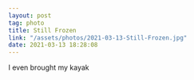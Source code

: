 ```yaml
---
layout: post
tag: photo
title: Still Frozen
link: "/assets/photos/2021-03-13-Still-Frozen.jpg"
date: 2021-03-13 18:28:08
---
```

I even brought my kayak